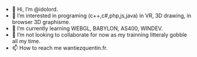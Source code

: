 - 👋 Hi, I’m @idolord.
- 👀 I’m interested in programing (c++,c#,php,js,java) in VR, 3D drawing, in browser 3D graphisme.
- 🌱 I’m currently learning WEBGL, BABYLON, AS400, WINDEV.
- 💞️ I’m not looking to collaborate for now as my trainning litteraly gobble all my time.
- 📫 How to reach me wantiezquentin.fr.

